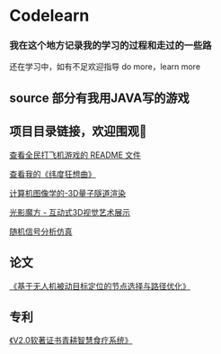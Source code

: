 # Codelearn

### 我在这个地方记录我的学习的过程和走过的一些路

还在学习中，如有不足欢迎指导
do more，learn more

## source 部分有我用JAVA写的游戏

## 项目目录链接，欢迎围观👏

[查看全民打飞机游戏的 README 文件](./source/big%20homework/README.md)

[查看我的《纬度狂想曲》](./source/txtgame/SpaceGame.java)

[计算机图像学的-3D量子隧道渲染](./Code-img/README.md)

[光影魔方 - 互动式3D视觉艺术展示](./Rubik's%20cube/README.md)

[随机信号分析仿真](./Random%20signal%20analysis%20and%20simulation/Random%20signal%20analysis%20simulation%20general%20document.md)

## 论文

[《基于无人机被动目标定位的节点选择与路径优化》](/Codelearn-Space/MyPaper/README.md)

## 专利

[《V2.0软著证书青耕智慧食疗系统》](/Codelearn-Space/MyPaper//Patent/V2.0软著证书青耕智慧食疗系统.pdf)
